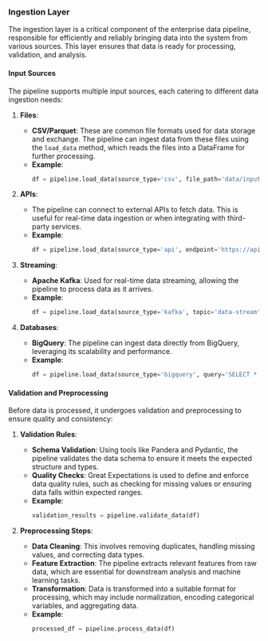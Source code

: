 ### Ingestion Layer

The ingestion layer is a critical component of the enterprise data pipeline, responsible for efficiently and reliably bringing data into the system from various sources. This layer ensures that data is ready for processing, validation, and analysis.

#### Input Sources

The pipeline supports multiple input sources, each catering to different data ingestion needs:

1. **Files**: 
   - **CSV/Parquet**: These are common file formats used for data storage and exchange. The pipeline can ingest data from these files using the `load_data` method, which reads the files into a DataFrame for further processing.
   - **Example**:
     ```python
     df = pipeline.load_data(source_type='csv', file_path='data/input.csv')
     ```

2. **APIs**:
   - The pipeline can connect to external APIs to fetch data. This is useful for real-time data ingestion or when integrating with third-party services.
   - **Example**:
     ```python
     df = pipeline.load_data(source_type='api', endpoint='https://api.example.com/data')
     ```

3. **Streaming**:
   - **Apache Kafka**: Used for real-time data streaming, allowing the pipeline to process data as it arrives.
   - **Example**:
     ```python
     df = pipeline.load_data(source_type='kafka', topic='data-stream')
     ```

4. **Databases**:
   - **BigQuery**: The pipeline can ingest data directly from BigQuery, leveraging its scalability and performance.
   - **Example**:
     ```python
     df = pipeline.load_data(source_type='bigquery', query='SELECT * FROM dataset.table')
     ```

#### Validation and Preprocessing

Before data is processed, it undergoes validation and preprocessing to ensure quality and consistency:

1. **Validation Rules**:
   - **Schema Validation**: Using tools like Pandera and Pydantic, the pipeline validates the data schema to ensure it meets the expected structure and types.
   - **Quality Checks**: Great Expectations is used to define and enforce data quality rules, such as checking for missing values or ensuring data falls within expected ranges.
   - **Example**:
     ```python
     validation_results = pipeline.validate_data(df)
     ```

2. **Preprocessing Steps**:
   - **Data Cleaning**: This involves removing duplicates, handling missing values, and correcting data types.
   - **Feature Extraction**: The pipeline extracts relevant features from raw data, which are essential for downstream analysis and machine learning tasks.
   - **Transformation**: Data is transformed into a suitable format for processing, which may include normalization, encoding categorical variables, and aggregating data.
   - **Example**:
     ```python
     processed_df = pipeline.process_data(df)
     ```

 